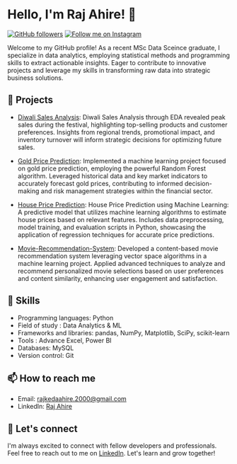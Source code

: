 # Hello, I'm Raj Ahire! 👋

[![GitHub followers](https://img.shields.io/github/followers/rajahire10?label=Follow&style=social)](https://github.com/rajahire10)
[![Follow me on Instagram](https://img.shields.io/badge/Instagram-%40Raj_Ahire-orange)](https://www.instagram.com/_r_a_10/)

Welcome to my GitHub profile! As a recent MSc Data Sceince graduate, I specialize in data analytics, employing statistical methods and programming skills to extract actionable insights. Eager to contribute to innovative projects and leverage my skills in transforming raw data into strategic business solutions.

## 🌱 Projects

- [Diwali Sales Analysis](https://github.com/rajahire10/Diwali-Sales-Analysis): Diwali Sales Analysis through EDA revealed peak sales during the festival, highlighting top-selling products and customer preferences. Insights from regional trends, promotional impact, and inventory turnover will inform strategic decisions for optimizing future sales.
  
- [Gold Price Prediction](https://github.com/rajahire10/Gold-Price-Prediction): Implemented a machine learning project focused on gold price prediction, employing the powerful Random Forest algorithm. Leveraged historical data and key market indicators to accurately forecast gold prices, contributing to informed decision-making and risk management strategies within the financial sector.
  
- [House Price Prediction](https://github.com/rajahire10/House-Price-Prediction): House Price Prediction using Machine Learning: A predictive model that utilizes machine learning algorithms to estimate house prices based on relevant features. Includes data preprocessing, model training, and evaluation scripts in Python, showcasing the application of regression techniques for accurate price predictions.

- [Movie-Recommendation-System](https://github.com/rajahire10/Movie-Recommendation-System): Developed a content-based movie recommendation system leveraging vector space algorithms in a machine learning project. Applied advanced techniques to analyze and recommend personalized movie selections based on user preferences and content similarity, enhancing user engagement and satisfaction.
## 💼 Skills

- Programming languages: Python
- Field of study : Data Analytics & ML
- Frameworks and libraries: pandas, NumPy, Matplotlib, SciPy, scikit-learn
- Tools : Advance Excel, Power BI
- Databases: MySQL
- Version control: Git

## 📫 How to reach me

- Email: rajkedaahire.2000@gmail.com
- LinkedIn: [Raj Ahire](https://www.linkedin.com/in/rajahire/)


## 🤝 Let's connect

I'm always excited to connect with fellow developers and professionals. Feel free to reach out to me on [LinkedIn](https://www.linkedin.com/in/rajahire/). Let's learn and grow together!
